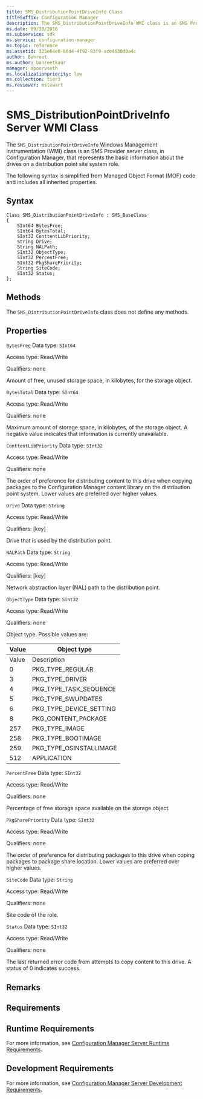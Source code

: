 ```yaml
---
title: SMS_DistributionPointDriveInfo Class
titleSuffix: Configuration Manager
description: The SMS_DistributionPointDriveInfo WMI class is an SMS Provider server class that represents the basic information about the drives on a distribution point site system role.
ms.date: 09/20/2016
ms.subservice: sdk
ms.service: configuration-manager
ms.topic: reference
ms.assetid: 325e64e8-86d4-4f92-83f9-ace4630d0a4c
author: Banreet
ms.author: banreetkaur
manager: apoorvseth
ms.localizationpriority: low
ms.collection: tier3
ms.reviewer: mstewart
---
```

# SMS_DistributionPointDriveInfo Server WMI Class
The `SMS_DistributionPointDriveInfo` Windows Management Instrumentation (WMI) class is an SMS Provider server class, in Configuration Manager, that represents the basic information about the drives on a distribution point site system role.

 The following syntax is simplified from Managed Object Format (MOF) code and includes all inherited properties.

## Syntax

```
Class SMS_DistributionPointDriveInfo : SMS_BaseClass
{
    SInt64 BytesFree;
    SInt64 BytesTotal;
    SInt32 ConttentLibPriority;
    String Drive;
    String NALPath;
    SInt32 ObjectType;
    SInt32 PercentFree;
    SInt32 PkgSharePriority;
    String SiteCode;
    SInt32 Status;
};
```

## Methods
 The `SMS_DistributionPointDriveInfo` class does not define any methods.

## Properties
 `BytesFree`
 Data type: `SInt64`

 Access type: Read/Write

 Qualifiers: none

 Amount of free, unused storage space, in kilobytes, for the storage object.

 `BytesTotal`
 Data type: `SInt64`

 Access type: Read/Write

 Qualifiers: none

 Maximum amount of storage space, in kilobytes, of the storage object. A negative value indicates that information is currently unavailable.

 `ConttentLibPriority`
 Data type: `SInt32`

 Access type: Read/Write

 Qualifiers: none

 The order of preference for distributing content to this drive when copying packages to the Configuration Manager content library on the distribution point system. Lower values are preferred over higher values.

 `Drive`
 Data type: `String`

 Access type: Read/Write

 Qualifiers: [key]

 Drive that is used by the distribution point.

 `NALPath`
 Data type: `String`

 Access type: Read/Write

 Qualifiers: [key]

 Network abstraction layer (NAL) path to the distribution point.

 `ObjectType`
 Data type: `SInt32`

 Access type: Read/Write

 Qualifiers: none

 Object type. Possible values are:

|Value|Object type|
|-|-|
|Value|Description|
|0|PKG_TYPE_REGULAR|
|3|PKG_TYPE_DRIVER|
|4|PKG_TYPE_TASK_SEQUENCE|
|5|PKG_TYPE_SWUPDATES|
|6|PKG_TYPE_DEVICE_SETTING|
|8|PKG_CONTENT_PACKAGE|
|257|PKG_TYPE_IMAGE|
|258|PKG_TYPE_BOOTIMAGE|
|259|PKG_TYPE_OSINSTALLIMAGE|
|512|APPLICATION|

 `PercentFree`
 Data type: `SInt32`

 Access type: Read/Write

 Qualifiers: none

 Percentage of free storage space available on the storage object.

 `PkgSharePriority`
 Data type: `SInt32`

 Access type: Read/Write

 Qualifiers: none

 The order of preference for distributing packages to this drive when coping packages to package share location. Lower values are preferred over higher values.

 `SiteCode`
 Data type: `String`

 Access type: Read/Write

 Qualifiers: none

 Site code of the role.

 `Status`
 Data type: `SInt32`

 Access type: Read/Write

 Qualifiers: none

 The last returned error code from attempts to copy content to this drive. A status of 0 indicates success.

## Remarks

## Requirements

## Runtime Requirements
 For more information, see [Configuration Manager Server Runtime Requirements](../../../../../develop/core/reqs/server-runtime-requirements.md).

## Development Requirements
 For more information, see [Configuration Manager Server Development Requirements](../../../../../develop/core/reqs/server-development-requirements.md).
